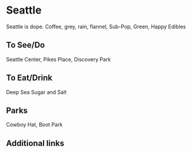 # Seattle

Seattle is dope. Coffee, grey, rain, flannel, Sub-Pop, Green, Happy Edibles

## To See/Do

Seattle Center, Pikes Place, Discovery Park

## To Eat/Drink

Deep Sea Sugar and Salt

## Parks 

Cowboy Hat, Boot Park

## Additional links
